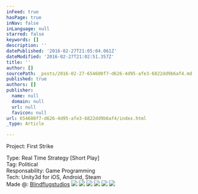 ```yaml
---
inFeed: true
hasPage: true
inNav: false
inLanguage: null
starred: false
keywords: []
description: ''
datePublished: '2016-02-27T21:05:04.061Z'
dateModified: '2016-02-27T21:02:51.357Z'
title: ''
author: []
sourcePath: _posts/2016-02-27-654600f7-d626-4d95-afe3-6822dd9b6af4.md
published: true
authors: []
publisher:
  name: null
  domain: null
  url: null
  favicon: null
url: 654600f7-d626-4d95-afe3-6822dd9b6af4/index.html
_type: Article

---
```

Project: First Strike

Type: Real Time Strategy \[Short Play\]  
Tag: Political  
Responsability: Game Programming  
Tech: Unity3d for iOS, Android, Steam  
Made @: [Blindflugstudios][0]
![](https://the-grid-user-content.s3-us-west-2.amazonaws.com/94699375-7842-44db-9b17-6ad7978e9219.jpg)
![](https://the-grid-user-content.s3-us-west-2.amazonaws.com/081531b3-2aaa-41b4-9da6-97397c38b899.jpg)
![](https://the-grid-user-content.s3-us-west-2.amazonaws.com/330fea06-7fc3-4b25-a37e-a70f3f1d636e.jpg)
![](https://the-grid-user-content.s3-us-west-2.amazonaws.com/89565f32-8ec1-4482-84d8-da0ae4885678.jpg)
![](https://the-grid-user-content.s3-us-west-2.amazonaws.com/5bd803b3-207c-40e5-83ca-08ade42eb038.jpg)
![](https://the-grid-user-content.s3-us-west-2.amazonaws.com/0ba72964-d5f1-4b28-938f-04bde6878771.gif)

[0]: http://blindflugstudios.com/